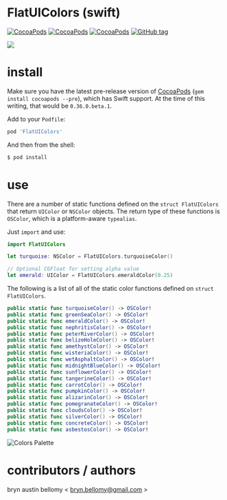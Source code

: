 
# FlatUIColors (swift)

[![CocoaPods](https://img.shields.io/cocoapods/v/FlatUIColors.svg?style=flat)](http://cocoadocs.org/docsets/FlatUIColors)
[![CocoaPods](https://img.shields.io/cocoapods/p/FlatUIColors.svg?style=flat)](http://cocoadocs.org/docsets/FlatUIColors)
[![CocoaPods](https://img.shields.io/cocoapods/l/FlatUIColors.svg?style=flat)](http://cocoadocs.org/docsets/FlatUIColors)
[![GitHub tag](https://img.shields.io/github/tag/brynbellomy/FlatUIColors.svg?style=flat)]()

<img src="http://f.cl.ly/items/3P1Z1o3E0M103M2O4437/Image%202015-04-10%20at%2020%3A00%3A10.png" />


# install

Make sure you have the latest pre-release version of [CocoaPods](http://cocoapods.org) (`gem install cocoapods --pre`), which has Swift support.  At the time of this writing, that would be `0.36.0.beta.1`.

Add to your `Podfile`:

```ruby
pod 'FlatUIColors'
```

And then from the shell:

```sh
$ pod install
```


# use

There are a number of static functions defined on the `struct FlatUIColors` that return
`UIColor` or `NSColor` objects.  The return type of these functions is `OSColor`, which
is a platform-aware `typealias`.

Just `import` and use:

```swift
import FlatUIColors

let turquoise: NSColor = FlatUIColors.turquoiseColor()

// Optional CGFloat for setting alpha value
let emerald: UIColor = FlatUIColors.emeraldColor(0.25)
```

The following is a list of all of the static color functions defined on `struct FlatUIColors`.

```swift
public static func turquoiseColor() -> OSColor!
public static func greenSeaColor() -> OSColor!
public static func emeraldColor() -> OSColor!
public static func nephritisColor() -> OSColor!
public static func peterRiverColor() -> OSColor!
public static func belizeHoleColor() -> OSColor!
public static func amethystColor() -> OSColor!
public static func wisteriaColor() -> OSColor!
public static func wetAsphaltColor() -> OSColor!
public static func midnightBlueColor() -> OSColor!
public static func sunflowerColor() -> OSColor!
public static func tangerineColor() -> OSColor!
public static func carrotColor() -> OSColor!
public static func pumpkinColor() -> OSColor!
public static func alizarinColor() -> OSColor!
public static func pomegranateColor() -> OSColor!
public static func cloudsColor() -> OSColor!
public static func silverColor() -> OSColor!
public static func concreteColor() -> OSColor!
public static func asbestosColor() -> OSColor!
```

![Colors Palette](https://github.com/kexoth/FlatUIColors/blob/master/ColorsPalette.png)

# contributors / authors


bryn austin bellomy < <bryn.bellomy@gmail.com> >

